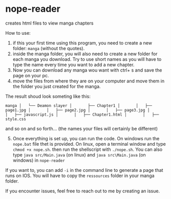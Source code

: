 # nope-reader
creates html files to view manga chapters

How to use:

1) if this your first time using this program, you need to create a new folder: `manga` (without the quotes).
2) inside the manga folder, you will also need to create a new folder for each manga you download. Try to use short names as you will have to type the name every time you want to add a new chapter.
3) Now you can download any manga wou want with ctrl+ s and save the page on your pc.
4) move the files from where they are on your computer and move them in the folder you just created for the manga.

The result shoud look someting like this:

`manga
│   └── Deamon slayer
│       ├── Chapter1
│       │   ├── page1.jpg
│       │   ├── page2.jpg
│       │   ├── page3.jpg
│       │   ├── javascript.js
│       │   ├── Chapter1.html
│       │   ├── style.css`

and so on and so forth... (the names your files will certainly be different)

5) Once everything is set up, you can run the code. 
  On windows run the `nope.bat` file thet is provided. 
  On linux, open a terminal window and type `chmod +x nope.sh`. then run the shellscript with `./nope.sh`.
  You can also type `java src/Main.java` (on linux) and `java src\Main.java` (on windows) in `nope-reader`

If you want to, you can add `-i` in the command line to generate a page that runs on IOS. You will have to copy the `ressources` folder in your manga folder.

If you encounter issues, feel free to reach out to me by creating an issue. 
